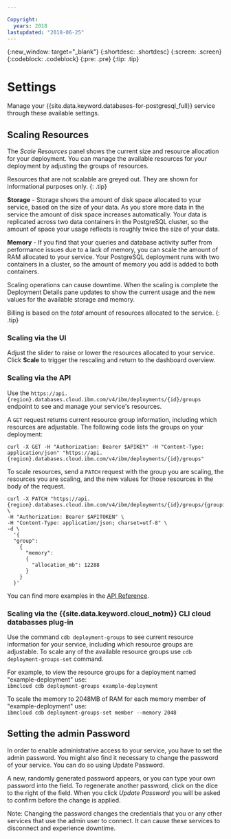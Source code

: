 ```yaml
---

Copyright:
  years: 2018
lastupdated: "2018-06-25"
---
```


{:new_window: target="_blank"}
{:shortdesc: .shortdesc}
{:screen: .screen}
{:codeblock: .codeblock}
{:pre: .pre}
{:tip: .tip}

# Settings

Manage your {{site.data.keyword.databases-for-postgresql_full}} service through these available settings.

## Scaling Resources

The _Scale Resources_ panel shows the current size and resource allocation for your deployment. You can manage the available resources for your deployment by adjusting the groups of resources. 

Resources that are not scalable are greyed out. They are shown for informational purposes only.
{: .tip} 

**Storage** - Storage shows the amount of disk space allocated to your service, based on the size of your data. As you store more data in the service the amount of disk space increases automatically. Your data is replicated across two data containers in the PostgreSQL cluster, so the amount of space your usage reflects is roughly twice the size of your data. 

**Memory** - If you find that your queries and database activity suffer from performance issues due to a lack of memory, you can scale the amount of RAM allocated to your service. Your PostgreSQL deployment runs with two containers in a cluster, so the amount of memory you add is added to both containers. 

Scaling operations can cause downtime. When the scaling is complete the Deployment Details pane updates to show the current usage and the new values for the available storage and memory. 

Billing is based on the _total_ amount of resources allocated to the service.
{: .tip}

### Scaling via the UI

Adjust the slider to raise or lower the resources allocated to your service. Click **Scale** to trigger the rescaling and return to the dashboard overview.

### Scaling via the API

Use the `https://api.{region}.databases.cloud.ibm.com/v4/ibm/deployments/{id}/groups` endpoint to see and manage your service's resources.

A `GET` request returns current resource group information, including which resources are adjustable. The following code lists the groups on your deployment:

```
curl -X GET -H "Authorization: Bearer $APIKEY" -H "Content-Type: application/json" "https://api.{region}.databases.cloud.ibm.com/v4/ibm/deployments/{id}/groups"
```

To scale resources, send a `PATCH` request with the group you are scaling, the resources you are scaling, and the new values for those resources in the body of the request. 

```
curl -X PATCH "https://api.{region}.databases.cloud.ibm.com/v4/ibm/deployments/{id}/groups/{groupid}" \
-H "Authorization: Bearer $APITOKEN" \
-H "Content-Type: application/json; charset=utf-8" \
-d \
  '{
  "group": 
    {
      "memory":
      {
        "allocation_mb": 12288
      }
    }
  }'
```
You can find more examples in the [API Reference](https://pages.github.ibm.com/compose/apidocs/apiv4doc-static.html#tag/Scaling).

### Scaling via the {{site.data.keyword.cloud_notm}} CLI cloud databasses plug-in

Use the command `cdb deployment-groups` to see current resource information for your service, including which resource groups are adjustable. To scale any of the available resource groups use `cdb deployment-groups-set` command. 

For example, to view the resource groups for a deployment named "example-deployment" use:  
`ibmcloud cdb deployment-groups example-deployment`

To scale the memory to 2048MB of RAM for each memory member of "example-deployment" use:  
`ibmcloud cdb deployment-groups-set member --memory 2048`

## Setting the admin Password

In order to enable administrative access to your service, you have to set the admin password. You might also find it necessary to change the password of your service. You can do so using Update Password.

A new, randomly generated password appears, or you can type your own password into the field. To regenerate another password, click on the dice to the right of the field. When you click *Update Password* you will be asked to confirm before the change is applied. 

Note: Changing the password changes the credentials that you or any other services that use the admin user to connect. It can cause these services to disconnect and experience downtime.